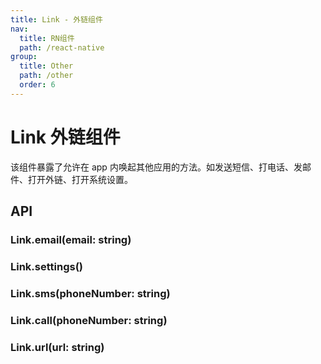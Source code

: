 ```yaml
---
title: Link - 外链组件
nav:
  title: RN组件
  path: /react-native
group:
  title: Other
  path: /other
  order: 6
---
```


# Link 外链组件

该组件暴露了允许在 app 内唤起其他应用的方法。如发送短信、打电话、发邮件、打开外链、打开系统设置。

## API

### Link.email(email: string)

### Link.settings()

### Link.sms(phoneNumber: string)

### Link.call(phoneNumber: string)

### Link.url(url: string)
